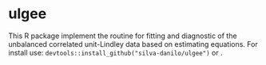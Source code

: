 # ulgee

This R package implement the routine for fitting and diagnostic of the unbalanced correlated unit-Lindley data based on estimating equations. For install use: `devtools::install_github("silva-danilo/ulgee")` or .

